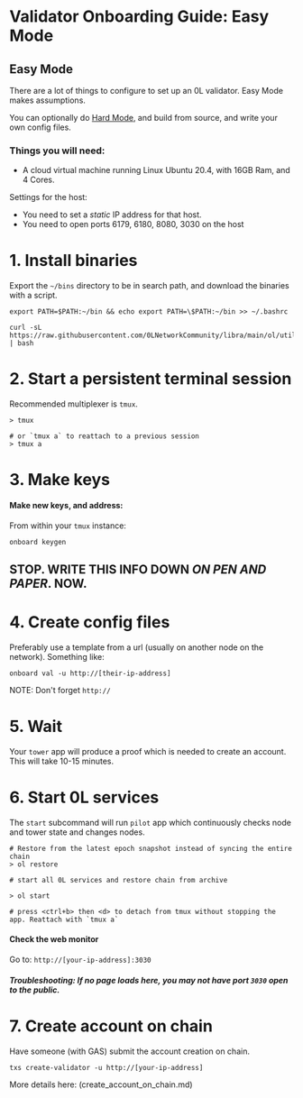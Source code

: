 # Validator Onboarding Guide: Easy Mode

## Easy Mode

There are a lot of things to configure to set up an 0L validator. Easy Mode makes assumptions. 

You can optionally do [Hard Mode](validator_onboarding_hard_mode.md), and build from source, and write your own config files.

### Things you will need:

- A cloud virtual machine running Linux Ubuntu 20.4, with 16GB Ram, and 4 Cores.

Settings for the host:
- You need to set a *static* IP address for that host.
- You need to open ports 6179, 6180, 8080, 3030 on the host


# 1. Install binaries

Export the `~/bins` directory to be in search path, and download the binaries with a script.

```
export PATH=$PATH:~/bin && echo export PATH=\$PATH:~/bin >> ~/.bashrc

curl -sL https://raw.githubusercontent.com/0LNetworkCommunity/libra/main/ol/util/install.sh | bash
```
# 2. Start a persistent terminal session

Recommended multiplexer is `tmux`.

```
> tmux 

# or `tmux a` to reattach to a previous session
> tmux a
```

# 3. Make keys

#### Make new keys, and address:

From within your `tmux` instance:

```
onboard keygen
```

## STOP. WRITE THIS INFO DOWN *ON PEN AND PAPER*.  NOW.

# 4. Create config files

Preferably use a template from a url (usually on another node on the network). Something like: 

```
onboard val -u http://[their-ip-address]
```
NOTE: Don't forget `http://`

# 5. Wait

Your `tower` app will produce a proof which is needed to create an account. This will take 10-15 minutes.

# 6. Start 0L services

The `start` subcommand will run `pilot` app which continuously checks node and tower state and changes nodes. 

```
# Restore from the latest epoch snapshot instead of syncing the entire chain
> ol restore

# start all 0L services and restore chain from archive

> ol start

# press <ctrl+b> then <d> to detach from tmux without stopping the app. Reattach with `tmux a`
```

#### Check the web monitor

Go to: `http://[your-ip-address]:3030`

##### Troubleshooting: If no page loads here, you may not have port `3030` open to the public.

# 7. Create account on chain

Have someone (with GAS) submit the account creation on chain.  

```
txs create-validator -u http://[your-ip-address]
```

More details here: (create_account_on_chain.md)


